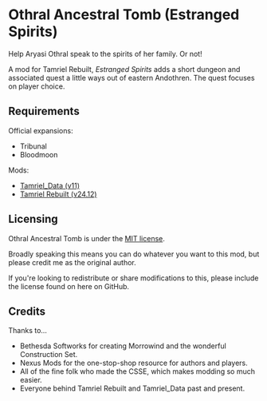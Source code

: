 # Othral Ancestral Tomb (Estranged Spirits)

Help Aryasi Othral speak to the spirits of her family. Or not!

A mod for Tamriel Rebuilt, *Estranged Spirits* adds a short dungeon and associated quest a little ways
out of eastern Andothren. The quest focuses on player choice.

## Requirements

Official expansions:

* Tribunal
* Bloodmoon

Mods:

* [Tamriel_Data (v11)](https://www.nexusmods.com/morrowind/mods/44537)
* [Tamriel Rebuilt (v24.12)](https://www.nexusmods.com/morrowind/mods/42145)

## Licensing

Othral Ancestral Tomb is under the [MIT license](./LICENSE).

Broadly speaking this means you can do whatever you want to this mod, but please credit me as the original
author.

If you're looking to redistribute or share modifications to this, please include the license found on here
on GitHub.

## Credits

Thanks to...
* Bethesda Softworks for creating Morrowind and the wonderful Construction Set.
* Nexus Mods for the one-stop-shop resource for authors and players.
* All of the fine folk who made the CSSE, which makes modding so much easier.
* Everyone behind Tamriel Rebuilt and Tamriel_Data past and present.